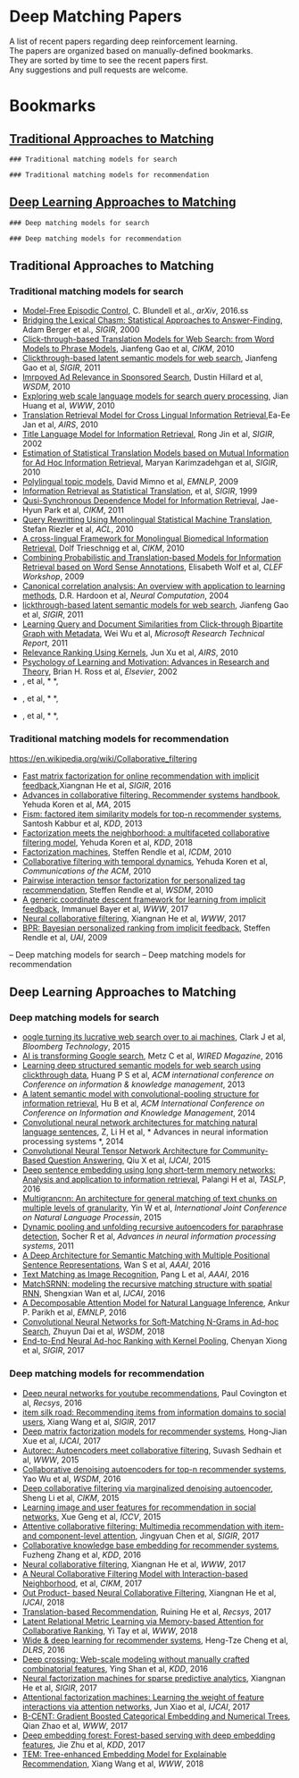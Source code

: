 # Deep Matching Papers
A list of recent papers regarding deep reinforcement learning. <br>
The papers are organized based on manually-defined bookmarks. <br>
They are sorted by time to see the recent papers first. <br>
Any suggestions and pull requests are welcome. 

# Bookmarks
  ## [Traditional Approaches to Matching](#traditional-approaches-to-matching)

    ### Traditional matching models for search 

    ### Traditional matching models for recommendation

  ## [Deep Learning Approaches to Matching](#deep-Learning-approaches-to-matching)

    ### Deep matching models for search

    ### Deep matching models for recommendation

## Traditional Approaches to Matching
  
 ### Traditional matching models for search 
  * [Model-Free Episodic Control](http://arxiv.org/abs/1606.04460), C. Blundell et al., *arXiv*, 2016.ss
  * [Bridging the Lexical Chasm: Statistical Approaches to Answer-Finding](), Adam Berger et al., *SIGIR*, 2000
  * [Click-through-based Translation Models for Web Search: from Word Models to Phrase Models](), Jianfeng Gao et al, *CIKM*, 2010
  * [Clickthrough-based latent semantic models for web search](), Jianfeng Gao et al, *SIGIR*, 2011 
  * [Imrpoved Ad Relevance in Sponsored Search](), Dustin Hillard et al, *WSDM*, 2010 
  * [Exploring web scale language models for search query processing](), Jian Huang et al, *WWW*, 2010 
  * [Translation Retrieval Model for Cross Lingual Information Retrieval](),Ea-Ee Jan et al, *AIRS*, 2010 
  * [Title Language Model for Information Retrieval](), Rong Jin et al, *SIGIR*, 2002 
  * [Estimation of Statistical Translation Models based on Mutual Information for Ad Hoc Information Retrieval](), Maryan Karimzadehgan et al, *SIGIR*, 2010  
  * [Polylingual topic models](), David Mimno et al, *EMNLP*, 2009   
  * [Information Retrieval as Statistical Translation](), et al, *SIGIR*, 1999   
  * [Qusi-Synchronous Dependence Model for Information Retrieval](), Jae-Hyun Park et al, *CIKM*, 2011   
  * [Query Rewritting Using Monolingual Statistical Machine Translation](), Stefan Riezler et al, *ACL*, 2010   
  * [ A cross-lingual Framework for Monolingual Biomedical Information Retrieval](), Dolf Trieschnigg et al, *CIKM*, 2010   
  * [Combining Probabilistic and Translation-based Models for Information Retrieval based on Word Sense Annotations](), Elisabeth Wolf et al, *CLEF Workshop*, 2009   
  * [Canonical correlation analysis: An overview with application to learning methods](), D.R. Hardoon et al, *Neural Computation*, 2004    
  * [lickthrough-based latent semantic models for web search](), Jianfeng Gao et al, *SIGIR*, 2011    
  * [Learning Query and Document Similarities from Click-through Bipartite Graph with Metadata](), Wei Wu et al, *Microsoft Research Technical Report*, 2011     
  * [Relevance Ranking Using Kernels](), Jun Xu et al, *AIRS*, 2010   
  * [Psychology of Learning and Motivation: Advances in Research and Theory](), Brian H. Ross et al, *Elsevier*, 2002   
  * [](), et al, *  *,    
  <!-- • Jianfeng Gao : Statistical Translation and Web Search Ranking. http://research.microsoft.com/enus/um/people/jfgao/paper/SMT4IR.res.pptx -->  
  * [](), et al, *  *,
  <!-- • R. Rosipal and N. Krämer. Overview and recent advances in partial least squares. Subspace, Latent Structure and Feature Selection, 2006. --> 
  * [](), et al, *  *,
  <!-- • Hector Garcia-Molina, Georgia Koutrika, Aditya Parameswaran, Information Seeking: Convergence of Search, Recommendations, and Advertising Communications of the ACM, Vol. 54 No. 11, Pages 121-130. -->


 ### Traditional matching models for recommendation 

  https://en.wikipedia.org/wiki/Collaborative_filtering
  * [Fast matrix factorization for online recommendation with implicit feedback](),Xiangnan He et al, *SIGIR*, 2016
  * [Advances in collaborative filtering. Recommender systems handbook](), Yehuda Koren et al, *MA*, 2015
  * [Fism: factored item similarity models for top-n recommender systems](), Santosh Kabbur et al, *KDD*, 2013
  * [Factorization meets the neighborhood: a multifaceted collaborative filtering model](), Yehuda Koren et al, *KDD*, 2018
  * [Factorization machines](), Steffen Rendle et al, *ICDM*, 2010
  * [Collaborative filtering with temporal dynamics](), Yehuda Koren et al, *Communications of the ACM*, 2010
  * [Pairwise interaction tensor factorization for personalized tag recommendation](), Steffen Rendle et al, *WSDM*, 2010
  * [A generic coordinate descent framework for learning from implicit feedback](), Immanuel Bayer et al, *WWW*, 2017
  * [Neural collaborative filtering](), Xiangnan He et al, *WWW*, 2017
  * [BPR: Bayesian personalized ranking from implicit feedback](), Steffen Rendle et al, *UAI*, 2009
  




  – Deep matching models for search
  – Deep matching models for recommendation
  

## Deep Learning Approaches to Matching
 ### Deep matching models for search

  * [oogle turning its lucrative web search over to ai machines](), Clark J et al, *Bloomberg Technology*, 2015
  * [AI is transforming Google search](), Metz C et al, *WIRED Magazine*, 2016
  * [Learning deep structured semantic models for web search using clickthrough data](), Huang P S et al, *ACM international conference on Conference on information & knowledge management*, 2013
  * [A latent semantic model with convolutional-pooling structure for information retrieval](), Hu B et al, *ACM International Conference on Conference on
Information and Knowledge Management*, 2014
  * [Convolutional neural network architectures for matching natural language sentences](), Z, Li H et al, * Advances in neural information processing systems *, 2014
  * [Convolutional Neural Tensor Network Architecture for Community-Based Question Answering](), Qiu X et al, *IJCAI*, 2015
  * [Deep sentence embedding using long short-term memory networks: Analysis and application to information retrieval](), Palangi H et al, *TASLP*, 2016
  * [Multigrancnn: An architecture for general matching of text chunks on multiple levels of granularity](), Yin W et al, *International Joint Conference on Natural Language Processin*, 2015
  * [Dynamic pooling and unfolding recursive autoencoders for paraphrase detection](), Socher R et al, *Advances in neural information processing systems*, 2011
  * [A Deep Architecture for Semantic Matching with Multiple Positional Sentence Representations](), Wan S et al, *AAAI*, 2016
  * [Text Matching as Image Recognition](), Pang L et al, *AAAI*, 2016
  * [MatchSRNN: modeling the recursive matching structure with spatial RNN](), Shengxian Wan et al, *IJCAI*, 2016
  * [A Decomposable Attention Model for Natural Language Inference](), Ankur P. Parikh et al, *EMNLP*, 2016
  * [Convolutional Neural Networks for Soft-Matching N-Grams in Ad-hoc Search](), Zhuyun Dai et al, *WSDM*, 2018
  * [End-to-End Neural Ad-hoc Ranking with Kernel Pooling](), Chenyan Xiong et al, *SIGIR*, 2017
  

 ### Deep matching models for recommendation
  * [Deep neural networks for youtube recommendations](), Paul Covington et al, *Recsys*, 2016
  * [item silk road: Recommending items from information domains to social users](), Xiang Wang et al, *SIGIR*, 2017
  * [Deep matrix factorization models for recommender systems](), Hong-Jian Xue et al, *IJCAI*, 2017
  * [Autorec: Autoencoders meet collaborative filtering](), Suvash Sedhain et al, *WWW*, 2015
  * [Collaborative denoising autoencoders for top-n recommender systems](), Yao Wu et al, *WSDM*, 2016
  * [Deep collaborative filtering via marginalized denoising autoencoder](), Sheng Li et al, *CIKM*, 2015
  * [Learning image and user features for recommendation in social networks](), Xue Geng et al, *ICCV*, 2015
  * [Attentive collaborative filtering: Multimedia recommendation with item-and component-level attention](), Jingyuan Chen et al, *SIGIR*, 2017
  * [Collaborative knowledge base embedding for recommender systems](), Fuzheng Zhang et al, *KDD*, 2016
  * [Neural collaborative filtering](), Xiangnan He et al, *WWW*, 2017
  * [A Neural Collaborative Filtering Model with Interaction-based Neighborhood](), et al, *CIKM*, 2017
  * [Out Product- based Neural Collaborative Filtering](), Xiangnan He et al, *IJCAI*, 2018
  * [Translation-based Recommendation](), Ruining He et al, *Recsys*, 2017
  * [Latent Relational Metric Learning via Memory-based Attention for Collaborative Ranking](), Yi Tay et al, *WWW*, 2018
  * [Wide & deep learning for recommender systems](), Heng-Tze Cheng et al, *DLRS*, 2016
  * [Deep crossing: Web-scale modeling without manually crafted combinatorial features](), Ying Shan et al, *KDD*, 2016
  * [Neural factorization machines for sparse predictive analytics](), Xiangnan He et al, *SIGIR*, 2017
  * [Attentional factorization machines: Learning the weight of feature interactions via attention networks](), Jun Xiao et al, *IJCAI*, 2017
  * [B-CENT: Gradient Boosted Categorical Embedding and Numerical Trees](), Qian Zhao et al, *WWW*, 2017
  * [Deep embedding forest: Forest-based serving with deep embedding features](), Jie Zhu et al, *KDD*, 2017
  * [TEM: Tree-enhanced Embedding Model for Explainable Recommendation](), Xiang Wang et al, *WWW*, 2018


